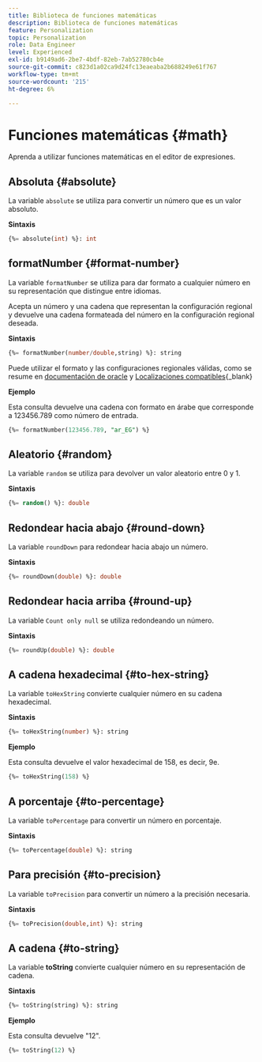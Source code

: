 ```yaml
---
title: Biblioteca de funciones matemáticas
description: Biblioteca de funciones matemáticas
feature: Personalization
topic: Personalization
role: Data Engineer
level: Experienced
exl-id: b9149ad6-2be7-4bdf-82eb-7ab52780cb4e
source-git-commit: c823d1a02ca9d24fc13eaeaba2b688249e61f767
workflow-type: tm+mt
source-wordcount: '215'
ht-degree: 6%

---
```


# Funciones matemáticas {#math}

Aprenda a utilizar funciones matemáticas en el editor de expresiones.

## Absoluta   {#absolute}

La variable `absolute` se utiliza para convertir un número que es un valor absoluto.

**Sintaxis**

```sql
{%= absolute(int) %}: int
```

## formatNumber {#format-number}

La variable `formatNumber` se utiliza para dar formato a cualquier número en su representación que distingue entre idiomas.

Acepta un número y una cadena que representan la configuración regional y devuelve una cadena formateada del número en la configuración regional deseada.

**Sintaxis**

```sql
{%= formatNumber(number/double,string) %}: string
```

Puede utilizar el formato y las configuraciones regionales válidas, como se resume en [documentación de oracle](https://docs.oracle.com/javase/8/docs/api/java/util/Locale.html) y [Localizaciones compatibles](https://www.oracle.com/java/technologies/javase/jdk11-suported-locales.html){_blank}

**Ejemplo**

Esta consulta devuelve una cadena con formato en árabe que corresponde a 123456.789 como número de entrada.

```sql
{%= formatNumber(123456.789, "ar_EG") %}
```

## Aleatorio {#random}

La variable `random` se utiliza para devolver un valor aleatorio entre 0 y 1.

**Sintaxis**

```sql
{%= random() %}: double
```

## Redondear hacia abajo {#round-down}

La variable `roundDown` para redondear hacia abajo un número.

**Sintaxis**

```sql
{%= roundDown(double) %}: double
```

## Redondear hacia arriba {#round-up}

La variable `Count only null` se utiliza redondeando un número.

**Sintaxis**

```sql
{%= roundUp(double) %}: double
```

## A cadena hexadecimal {#to-hex-string}

La variable `toHexString` convierte cualquier número en su cadena hexadecimal.

**Sintaxis**

```sql
{%= toHexString(number) %}: string
```

**Ejemplo**

Esta consulta devuelve el valor hexadecimal de 158, es decir, 9e.

```sql
{%= toHexString(158) %}
```

## A porcentaje {#to-percentage}

La variable `toPercentage` para convertir un número en porcentaje.

**Sintaxis**

```sql
{%= toPercentage(double) %}: string
```

## Para precisión {#to-precision}

La variable `toPrecision` para convertir un número a la precisión necesaria.

**Sintaxis**

```sql
{%= toPrecision(double,int) %}: string
```

## A cadena {#to-string}

La variable **toString** convierte cualquier número en su representación de cadena.

**Sintaxis**

```sql
{%= toString(string) %}: string
```

**Ejemplo**

Esta consulta devuelve &quot;12&quot;.

```sql
{%= toString(12) %} 
```
